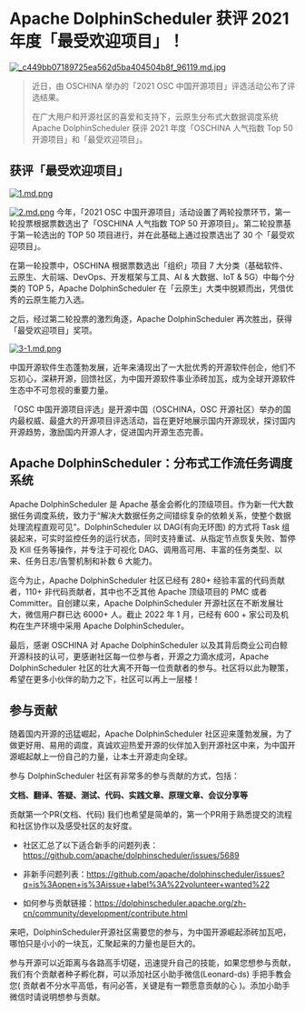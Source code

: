 # Apache DolphinScheduler 获评 2021 年度「最受欢迎项目」！


[![_c449bb07189725ea562d5ba404504b8f_96119.md.jpg](https://imgpp.com/images/2022/01/07/_c449bb07189725ea562d5ba404504b8f_96119.md.jpg)](https://imgpp.com/image/9K6nJ)


> 近日，由 OSCHINA 举办的「2021 OSC 中国开源项目」评选活动公布了评选结果。
> 
> 在广大用户和开源社区的喜爱和支持下，云原生分布式大数据调度系统 Apache DolphinScheduler 获评 2021 年度「OSCHINA 人气指数 Top 50 开源项目」和「最受欢迎项目」。

## 获评「最受欢迎项目」

[![1.md.png](https://imgpp.com/images/2022/01/07/1.md.png)](https://imgpp.com/image/9KTmk)

[![2.md.png](https://imgpp.com/images/2022/01/07/2.md.png)](https://imgpp.com/image/9K74C)
今年，「2021 OSC 中国开源项目」活动设置了两轮投票环节，第一轮投票根据票数选出了「OSCHINA 人气指数 TOP 50 开源项目」。第二轮投票基于第一轮选出的 TOP 50 项目进行，并在此基础上通过投票选出了 30 个「最受欢迎项目」。



在第一轮投票中，OSCHINA 根据票数选出「组织」项目 7 大分类（基础软件、云原生、大前端、DevOps、开发框架与工具、AI & 大数据、IoT & 5G）中每个分类的 TOP 5，Apache DolphinScheduler 在「云原生」大类中脱颖而出，凭借优秀的云原生能力入选。



之后，经过第二轮投票的激烈角逐，Apache DolphinScheduler 再次胜出，获得「最受欢迎项目」奖项。


[![3-1.md.png](https://imgpp.com/images/2022/01/07/3-1.md.png)](https://imgpp.com/image/9Kef6)

中国开源软件生态蓬勃发展，近年来涌现出了一大批优秀的开源软件创企，他们不忘初心，深耕开源，回馈社区，为中国开源软件事业添砖加瓦，成为全球开源软件生态中不可忽视的重要力量。 

「OSC 中国开源项目评选」是开源中国（OSCHINA，OSC 开源社区）举办的国内最权威、最盛大的开源项目评选活动，旨在更好地展示国内开源现状，探讨国内开源趋势，激励国内开源人才，促进国内开源生态完善。



## Apache DolphinScheduler：分布式工作流任务调度系统




Apache DolphinScheduler 是 Apache 基金会孵化的顶级项目。作为新一代大数据任务调度系统，致力于“解决大数据任务之间错综复杂的依赖关系，使整个数据处理流程直观可见”。DolphinScheduler 以 DAG(有向无环图) 的方式将 Task 组装起来，可实时监控任务的运行状态，同时支持重试、从指定节点恢复失败、暂停及 Kill 任务等操作，并专注于可视化 DAG、调用高可用、丰富的任务类型、以来、任务日志/告警机制和补数 6 大能力。




迄今为止，Apache DolphinScheduler 社区已经有 280+ 经验丰富的代码贡献者，110+ 非代码贡献者，其中也不乏其他 Apache 顶级项目的 PMC 或者 Committer。自创建以来，Apache DolphinScheduler 开源社区在不断发展壮大，微信用户群已达 6000+ 人。截止 2022 年 1 月，已经有 600 + 家公司及机构在生产环境中采用 Apache DolphinScheduler。 


最后，感谢 OSCHINA 对 Apache DolphinScheduler 以及其背后商业公司白鲸开源科技的认可，更感谢社区每一位参与者，开源之力滴水成河，Apache DolphinScheduler 社区的壮大离不开每一位贡献者的参与。社区将以此为鞭策，希望在更多小伙伴的助力之下，社区可以再上一层楼！




## 参与贡献

随着国内开源的迅猛崛起，Apache DolphinScheduler 社区迎来蓬勃发展，为了做更好用、易用的调度，真诚欢迎热爱开源的伙伴加入到开源社区中来，为中国开源崛起献上一份自己的力量，让本土开源走向全球。



参与 DolphinScheduler 社区有非常多的参与贡献的方式，包括：

**文档、翻译、答疑、测试、代码、实践文章、原理文章、会议分享等**

贡献第一个PR(文档、代码) 我们也希望是简单的，第一个PR用于熟悉提交的流程和社区协作以及感受社区的友好度。

- 社区汇总了以下适合新手的问题列表：https://github.com/apache/dolphinscheduler/issues/5689

- 非新手问题列表：https://github.com/apache/dolphinscheduler/issues?q=is%3Aopen+is%3Aissue+label%3A%22volunteer+wanted%22

- 如何参与贡献链接：https://dolphinscheduler.apache.org/zh-cn/community/development/contribute.html

来吧，DolphinScheduler开源社区需要您的参与，为中国开源崛起添砖加瓦吧，哪怕只是小小的一块瓦，汇聚起来的力量也是巨大的。

参与开源可以近距离与各路高手切磋，迅速提升自己的技能，如果您想参与贡献，我们有个贡献者种子孵化群，可以添加社区小助手微信(Leonard-ds) 手把手教会您( 贡献者不分水平高低，有问必答，关键是有一颗愿意贡献的心 )。添加小助手微信时请说明想参与贡献。